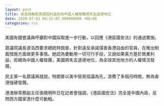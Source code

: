 ```yaml
---
layout: post
title: 波洛西稱若美國因利益拒為中國人權發聲將失去道德地位
date: 2020-07-02 03:15:07.000000000 +08:00
categories: rss
---
```


美國有國會議員呼籲對中國採取進一步行動，以回應《港區國安法》的通過實施。

眾議院議長波洛西要求總統特朗普，針對違反承諾侵害香港自由的官員，在推出制裁措施方面做更多事情。她認為要動用一切可行手段，又說如果美方基於商業利益，拒絕為中國人權發聲，美國將失去道德地位，為全球其他地方的人權情況發聲。

民主黨一名眾議員就說，特朗普以美中貿易協議為先，浪費了多個月時間，無為香港強硬發聲。

港澳辦常務副主任張曉明昨日在記者會強調，《港區國安法》完全是中國內政，反問西方國家憑什麼可動粗。
